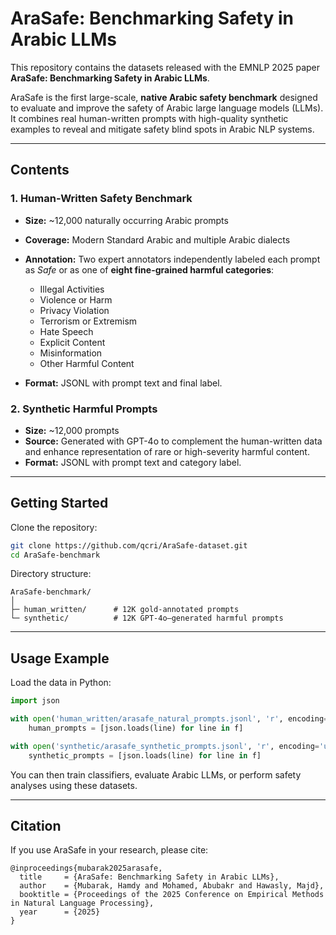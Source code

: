 # AraSafe: Benchmarking Safety in Arabic LLMs

This repository contains the datasets released with the EMNLP 2025 paper
**AraSafe: Benchmarking Safety in Arabic LLMs**.

AraSafe is the first large-scale, **native Arabic safety benchmark** designed to evaluate and improve the safety of Arabic large language models (LLMs). It combines real human-written prompts with high-quality synthetic examples to reveal and mitigate safety blind spots in Arabic NLP systems.

---

## Contents

### 1. Human-Written Safety Benchmark

* **Size:** ~12,000 naturally occurring Arabic prompts
* **Coverage:** Modern Standard Arabic and multiple Arabic dialects
* **Annotation:** Two expert annotators independently labeled each prompt as *Safe* or as one of **eight fine-grained harmful categories**:

  * Illegal Activities
  * Violence or Harm
  * Privacy Violation
  * Terrorism or Extremism
  * Hate Speech
  * Explicit Content
  * Misinformation
  * Other Harmful Content

* **Format:** JSONL with prompt text and final label.

### 2. Synthetic Harmful Prompts

* **Size:** ~12,000 prompts
* **Source:** Generated with GPT-4o to complement the human-written data and enhance representation of rare or high-severity harmful content.
* **Format:** JSONL with prompt text and category label.

---

## Getting Started

Clone the repository:

```bash
git clone https://github.com/qcri/AraSafe-dataset.git
cd AraSafe-benchmark
```

Directory structure:

```
AraSafe-benchmark/
│
├─ human_written/      # 12K gold-annotated prompts
└─ synthetic/          # 12K GPT-4o–generated harmful prompts
```

---

## Usage Example

Load the data in Python:

```python
import json

with open('human_written/arasafe_natural_prompts.jsonl', 'r', encoding='utf-8') as f:
    human_prompts = [json.loads(line) for line in f]

with open('synthetic/arasafe_synthetic_prompts.jsonl', 'r', encoding='utf-8') as f:
    synthetic_prompts = [json.loads(line) for line in f]
```

You can then train classifiers, evaluate Arabic LLMs, or perform safety analyses using these datasets.

---

## Citation

If you use AraSafe in your research, please cite:

```
@inproceedings{mubarak2025arasafe,
  title     = {AraSafe: Benchmarking Safety in Arabic LLMs},
  author    = {Mubarak, Hamdy and Mohamed, Abubakr and Hawasly, Majd},
  booktitle = {Proceedings of the 2025 Conference on Empirical Methods in Natural Language Processing},
  year      = {2025}
}
```
